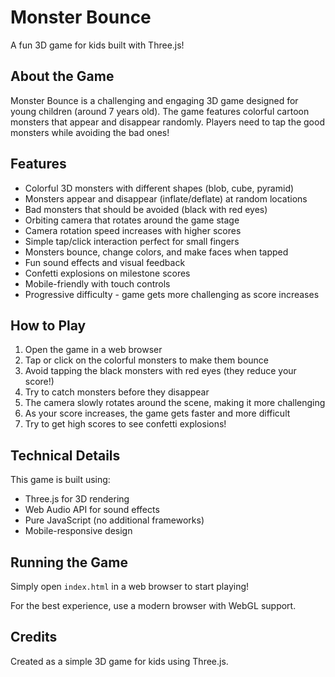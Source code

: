 # Monster Bounce

A fun 3D game for kids built with Three.js!

## About the Game

Monster Bounce is a challenging and engaging 3D game designed for young children (around 7 years old). The game features colorful cartoon monsters that appear and disappear randomly. Players need to tap the good monsters while avoiding the bad ones!

## Features

- Colorful 3D monsters with different shapes (blob, cube, pyramid)
- Monsters appear and disappear (inflate/deflate) at random locations
- Bad monsters that should be avoided (black with red eyes)
- Orbiting camera that rotates around the game stage
- Camera rotation speed increases with higher scores
- Simple tap/click interaction perfect for small fingers
- Monsters bounce, change colors, and make faces when tapped
- Fun sound effects and visual feedback
- Confetti explosions on milestone scores
- Mobile-friendly with touch controls
- Progressive difficulty - game gets more challenging as score increases

## How to Play

1. Open the game in a web browser
2. Tap or click on the colorful monsters to make them bounce
3. Avoid tapping the black monsters with red eyes (they reduce your score!)
4. Try to catch monsters before they disappear
5. The camera slowly rotates around the scene, making it more challenging
6. As your score increases, the game gets faster and more difficult
7. Try to get high scores to see confetti explosions!

## Technical Details

This game is built using:
- Three.js for 3D rendering
- Web Audio API for sound effects
- Pure JavaScript (no additional frameworks)
- Mobile-responsive design

## Running the Game

Simply open `index.html` in a web browser to start playing!

For the best experience, use a modern browser with WebGL support.

## Credits

Created as a simple 3D game for kids using Three.js. 